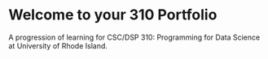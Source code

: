 Welcome to your 310 Portfolio
===============================

A progression of learning for CSC/DSP 310: Programming for Data Science
at University of Rhode Island.
